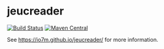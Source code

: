 jeucreader
===

[![Build Status](https://travis-ci.org/io7m/jeucreader.svg?branch=master)](https://travis-ci.org/io7m/jeucreader)
[![Maven Central](https://maven-badges.herokuapp.com/maven-central/com.io7m.jeucreader/io7m-jeucreader/badge.png)](https://maven-badges.herokuapp.com/maven-central/com.io7m.jeucreader/io7m-jeucreader)

See https://io7m.github.io/jeucreader/ for more information.
